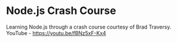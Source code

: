 # Node.js Crash Course

Learning Node.js through a crash course courtesy of Brad Traversy. 
YouTube - https://youtu.be/fBNz5xF-Kx4 
